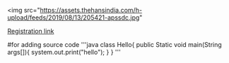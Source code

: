<img src="https://assets.thehansindia.com/h-upload/feeds/2019/08/13/205421-apssdc.jpg"

[Registration link](https://www.apssdc.in/home/)

#for adding source code
'''java
class Hello{
public Static void main(String args[]){
system.out.print("hello");
}
}
'''

